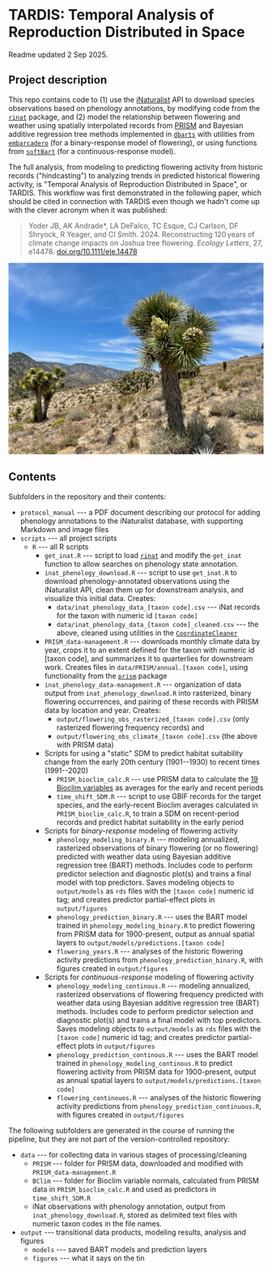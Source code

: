 TARDIS: Temporal Analysis of Reproduction Distributed in Space
==============================================================

Readme updated 2 Sep 2025. 


Project description
-------------------

This repo contains code to (1) use the [iNaturalist](https://www.inaturalist.org) API to download species observations based on phenology annotations, by modifying code from the [`rinat`](https://cran.r-project.org/web/packages/rinat/index.html) package, and (2) model the relationship between flowering and weather using spatially interpolated records from [PRISM](https://prism.oregonstate.edu) and Bayesian additive regression tree methods implemented in [`dbarts`](https://cran.r-project.org/web/packages/dbarts) with utilities from [`embarcadero`](https://github.com/cjcarlson/embarcadero) (for a binary-response model of flowering), or using functions from [`softBart`](https://github.com/theodds/SoftBART) (for a continuous-response model).

The full analysis, from modeling to predicting flowering activity from historic records ("hindcasting") to analyzing trends in predicted historical flowering activity, is "Temporal Analysis of Reproduction Distributed in Space", or TARDIS. This workflow was first demonstrated in the following paper, which should be cited in connection with TARDIS even though we hadn't come up with the clever acronym when it was published:

> Yoder JB, AK Andrade*, LA DeFalco, TC Esque, CJ Carlson, DF Shryock, R Yeager, and CI Smith. 2024. Reconstructing 120 years of climate change impacts on Joshua tree flowering. *Ecology Letters*, 27, e14478. [doi.org/10.1111/ele.14478](https://doi.org/10.1111/ele.14478)


![A Joshua tree with, a conical cluster of white-green flowers on one branch and a cluster of green, golf-ball-sized fruits on another](protocol_manual/Joshua_tree_flowering_fruiting.jpeg "A Joshua tree bearing open flowers and mature fruit, in Walker Pass, California")


Contents
--------

Subfolders in the repository and their contents:
 
- `protocol_manual` --- a PDF document describing our protocol for adding phenology annotations to the iNaturalist database, with supporting Markdown and image files
- `scripts` --- all project scripts
	- `R` --- all R scripts
		- `get_inat.R` --- script to load [`rinat`](https://cran.r-project.org/web/packages/rinat/index.html) and modify the `get_inat` function to allow searches on phenology state annotation.
		- `inat_phenology_download.R` --- script to use `get_inat.R` to download phenology-annotated observations using the iNaturalist API, clean them up for downstream analysis, and visualize this initial data. Creates:
			- `data/inat_phenology_data_[taxon code].csv` --- iNat records for the taxon with numeric id `[taxon code]`
			- `data/inat_phenology_data_[taxon code]_cleaned.csv` --- the above, cleaned using utilities in the [`CoordinateCleaner`](https://ropensci.github.io/CoordinateCleaner/)
		- `PRISM_data-management.R` --- downloads monthly climate data by year, crops it to an extent defined for the  taxon with numeric id [taxon code], and summarizes it to quarterlies for downstream work. Creates files in `data/PRISM/annual.[taxon code]`, using functionality from the [`prism`](https://cran.r-project.org/web/packages/prism/index.html) package
		- `inat_phenology_data-management.R` --- organization of data output from `inat_phenology_download.R` into rasterized, binary flowering occurrences, and pairing of these records with PRISM data by location and year. Creates: 
			- `output/flowering_obs_rasterized_[taxon code].csv` (only rasterized flowering frequency records) and 
			- `output/flowering_obs_climate_[taxon code].csv` (the above with PRISM data)
		- Scripts for using a "static" SDM to predict habitat suitability change from the early 20th century (1901--1930) to recent times (1991--2020)
			- `PRISM_bioclim_calc.R` --- use PRISM data to calculate the [19 Bioclim variables](https://pubs.usgs.gov/ds/691/) as averages for the early and recent periods
			- `time_shift_SDM.R` --- script to use GBIF records for the target species, and the early-recent Bioclim averages calculated in `PRISM_bioclim_calc.R`, to train a SDM on recent-period records and predict habitat suitability in the early period
		- Scripts for *binary-response* modeling of flowering activity
			- `phenology_modeling_binary.R` --- modeling annualized, rasterized observations of binary flowering (or no flowering) predicted with weather data using Bayesian additive regression tree (BART) methods. Includes code to perform predictor selection and diagnostic plot(s) and trains a final model with top predictors. Saves modeling objects to `output/models` as `rds` files with the `[taxon code]` numeric id tag; and creates predictor partial-effect plots in `output/figures`
			- `phenology_prediction_binary.R` --- uses the BART model trained in  `phenology_modeling_binary.R` to predict flowering from PRISM data for 1900-present, output as annual spatial layers to `output/models/predictions.[taxon code]`
			- `flowering_years.R` --- analyses of the historic flowering activity predictions from `phenology_prediction_binary.R`, with figures created in `output/figures`
		- Scripts for *continuous-response* modeling of flowering activity
			- `phenology_modeling_continous.R` --- modeling annualized, rasterized observations of flowering frequency predicted with weather data using Bayesian additive regression tree (BART) methods. Includes code to perform predictor selection and diagnostic plot(s) and trains a final model with top predictors. Saves modeling objects to `output/models` as `rds` files with the `[taxon code]` numeric id tag; and creates predictor partial-effect plots in `output/figures`
			- `phenology_prediction_continous.R` --- uses the BART model trained in  `phenology_modeling_continous.R` to predict flowering activity from PRISM data for 1900-present, output as annual spatial layers to `output/models/predictions.[taxon code]`
			- `flowering_continouos.R` --- analyses of the historic flowering activity predictions from `phenology_prediction_continuous.R`, with figures created in `output/figures`

The following subfolders are generated in the course of running the pipeline, but they are not part of the version-controlled repository:

- `data` --- for collecting data in various stages of processing/cleaning
	- `PRISM` --- folder for PRISM data, downloaded and modified with `PRISM_data-management.R`
	- `BClim` --- folder for Bioclim variable normals, calculated from PRISM data in `PRISM_bioclim_calc.R` and used as predictors in `time_shift_SDM.R`
	- iNat observations with phenology annotation, output from `inat_phenology_download.R`, stored as delimited text files with numeric taxon codes in the file names. 
- `output` --- transitional data products, modeling results, analysis and figures
	- `models` --- saved BART models and prediction layers
	- `figures` --- what it says on the tin
	
